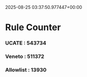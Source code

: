 2025-08-25 03:37:50.977447+00:00
# Rule Counter 
 ### UCATE : 543734

 ### Veneto : 511372

 ### Allowlist : 13930
